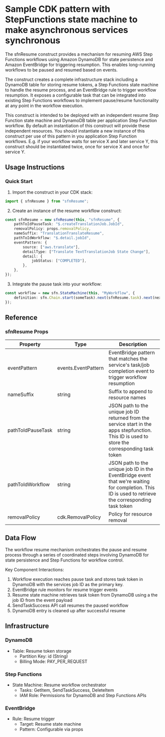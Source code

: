 # Sample CDK pattern with StepFunctions state machine to make asynchronous services synchronous

The sfnResume construct provides a mechanism for resuming AWS Step Functions workflows using Amazon DynamoDB for state persistence and Amazon EventBridge for triggering resumption. This enables long-running workflows to be paused and resumed based on events.

The construct creates a complete infrastructure stack including a DynamoDB table for storing resume tokens, a Step Functions state machine to handle the resume process, and an EventBridge rule to trigger workflow resumption. It exposes a configurable task that can be integrated into existing Step Functions workflows to implement pause/resume functionality at any point in the workflow execution.

This construct is intended to be deployed with an independent resume Step Function state machine and DynamoDB table per application Step Function workflow. By default an instantiation of this construct will provide these independent resources. You should instantiate a new instance of this construct per use of this pattern in you application Step Function workflows. E.g. if your workflow waits for service X and later service Y, this construct should be instantiated twice, once for service X and once for service Y.

## Usage Instructions

### Quick Start

1. Import the construct in your CDK stack:

```typescript
import { sfnResume } from "sfnResume";
```

2. Create an instance of the resume workflow construct:

```typescript
const sfnResume = new sfnResume(this, "sfnResume", {
	pathToIdPauseTask: "$.createTranslationJob.JobId",
	removalPolicy: props.removalPolicy,
	nameSuffix: "TranslationTranslateResume",
	pathToIdWorkflow: "$.detail.jobId",
	eventPattern: {
		source: ["aws.translate"],
		detailType: ["Translate TextTranslationJob State Change"],
		detail: {
			jobStatus: ["COMPLETED"],
		},
	},
});
```

3. Integrate the pause task into your workflow:

```typescript
const workflow = new sfn.StateMachine(this, "MyWorkflow", {
	definition: sfn.Chain.start(someTask).next(sfnResume.task).next(nextTask),
});
```

## Reference

### sfnResume Props

| Property          | Type                | Description                                                                                                                                         |
| ----------------- | ------------------- | --------------------------------------------------------------------------------------------------------------------------------------------------- |
| eventPattern      | events.EventPattern | EventBridge pattern that matches the service's task/job completion event to trigger workflow resumption                                             |
| nameSuffix        | string              | Suffix to append to resource names                                                                                                                  |
| pathToIdPauseTask | string              | JSON path to the unique job ID returned from the service start in the apps stepfunction. This ID is used to store the corresponding task token      |
| pathToIdWorkflow  | string              | JSON path to the unique job ID in the EventBridge event that we're waiting for completion. This ID is used to retrieve the corresponding task token |
| removalPolicy     | cdk.RemovalPolicy   | Policy for resource removal                                                                                                                         |

## Data Flow

The workflow resume mechanism orchestrates the pause and resume process through a series of coordinated steps involving DynamoDB for state persistence and Step Functions for workflow control.

Key Component Interactions:

1. Workflow execution reaches pause task and stores task token in DynamoDB with the services job ID as the primary key.
2. EventBridge rule monitors for resume trigger events
3. Resume state machine retrieves task token from DynamoDB using a the job ID from the event payload
4. SendTaskSuccess API call resumes the paused workflow
5. DynamoDB entry is cleaned up after successful resume

## Infrastructure

### DynamoDB

- Table: Resume token storage
  - Partition Key: id (String)
  - Billing Mode: PAY_PER_REQUEST

### Step Functions

- State Machine: Resume workflow orchestrator
  - Tasks: GetItem, SendTaskSuccess, DeleteItem
  - IAM Role: Permissions for DynamoDB and Step Functions APIs

### EventBridge

- Rule: Resume trigger
  - Target: Resume state machine
  - Pattern: Configurable via props
